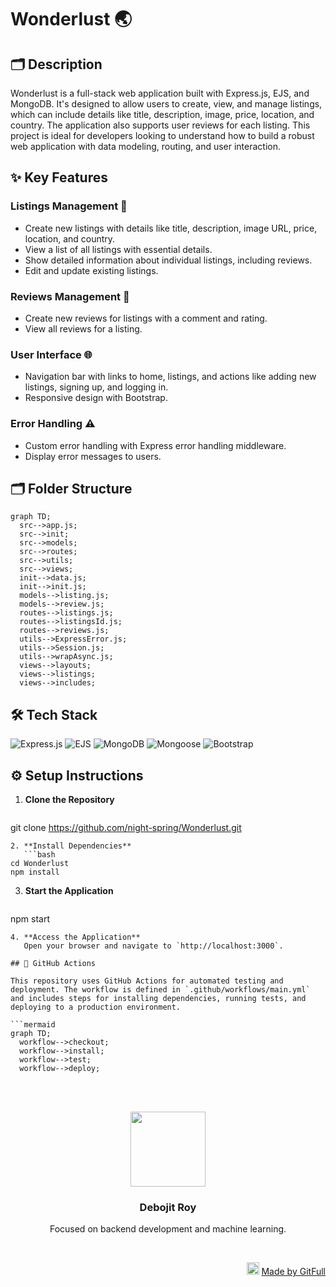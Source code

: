 # Wonderlust 🌏

## 🗂️ Description

Wonderlust is a full-stack web application built with Express.js, EJS, and MongoDB. It's designed to allow users to create, view, and manage listings, which can include details like title, description, image, price, location, and country. The application also supports user reviews for each listing. This project is ideal for developers looking to understand how to build a robust web application with data modeling, routing, and user interaction.

## ✨ Key Features

### **Listings Management** 📝
- Create new listings with details like title, description, image URL, price, location, and country.
- View a list of all listings with essential details.
- Show detailed information about individual listings, including reviews.
- Edit and update existing listings.

### **Reviews Management** 💬
- Create new reviews for listings with a comment and rating.
- View all reviews for a listing.

### **User Interface** 🌐
- Navigation bar with links to home, listings, and actions like adding new listings, signing up, and logging in.
- Responsive design with Bootstrap.

### **Error Handling** ⚠️
- Custom error handling with Express error handling middleware.
- Display error messages to users.

## 🗂️ Folder Structure

```mermaid
graph TD;
  src-->app.js;
  src-->init;
  src-->models;
  src-->routes;
  src-->utils;
  src-->views;
  init-->data.js;
  init-->init.js;
  models-->listing.js;
  models-->review.js;
  routes-->listings.js;
  routes-->listingsId.js;
  routes-->reviews.js;
  utils-->ExpressError.js;
  utils-->Session.js;
  utils-->wrapAsync.js;
  views-->layouts;
  views-->listings;
  views-->includes;
```

## 🛠️ Tech Stack

![Express.js](https://img.shields.io/badge/Express.js-000?logo=express&logoColor=white&style=for-the-badge)
![EJS](https://img.shields.io/badge/EJS-F0F0F0?logo=ejs&logoColor=black&style=for-the-badge)
![MongoDB](https://img.shields.io/badge/MongoDB-4ea94b?logo=mongodb&logoColor=white&style=for-the-badge)
![Mongoose](https://img.shields.io/badge/Mongoose-80B107?logo=mongoose&logoColor=white&style=for-the-badge)
![Bootstrap](https://img.shields.io/badge/Bootstrap-563D7C?logo=bootstrap&logoColor=white&style=for-the-badge)

## ⚙️ Setup Instructions

1. **Clone the Repository**
   ```bash
git clone https://github.com/night-spring/Wonderlust.git
```
2. **Install Dependencies**
   ```bash
cd Wonderlust
npm install
```
3. **Start the Application**
   ```bash
npm start
```
4. **Access the Application**
   Open your browser and navigate to `http://localhost:3000`.

## 🤖 GitHub Actions

This repository uses GitHub Actions for automated testing and deployment. The workflow is defined in `.github/workflows/main.yml` and includes steps for installing dependencies, running tests, and deploying to a production environment.

```mermaid
graph TD;
  workflow-->checkout;
  workflow-->install;
  workflow-->test;
  workflow-->deploy;
```



<br><br>
<div align="center">
<img src="https://avatars.githubusercontent.com/u/139033817?v=4" width="120" />
<h3>Debojit Roy</h3>
<p>Focused on backend development and machine learning.</p>
</div>
<br>
<p align="right">
<img src="https://gitfull.vercel.app/appLogo.png" width="20"/>  <a href="https://gitfull.vercel.app">Made by GitFull</a>
</p>
    